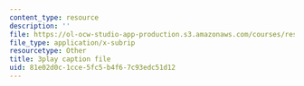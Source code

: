 ```yaml
---
content_type: resource
description: ''
file: https://ol-ocw-studio-app-production.s3.amazonaws.com/courses/res-18-006-calculus-revisited-single-variable-calculus-fall-2010/81e02d0c1cce5fc5b4f67c93edc51d12_WfdBrggGJyg.vtt
file_type: application/x-subrip
resourcetype: Other
title: 3play caption file
uid: 81e02d0c-1cce-5fc5-b4f6-7c93edc51d12
---
```


